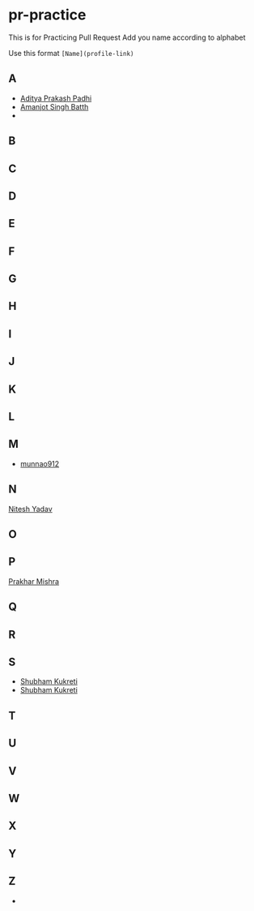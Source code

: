 # pr-practice
This is for Practicing Pull Request 
Add you name according to alphabet

Use this format 
`[Name](profile-link)`

## A
- [Aditya Prakash Padhi](https://github.com/watashi-wa-aditya)
- [Amanjot Singh Batth](https://github.com/ajbatth)
- 

## B

## C

## D

## E

## F

## G

## H

## I

## J

## K

## L

## M
- [munnao912](https://github.com/munna0912)
## N
[Nitesh Yadav](https://github.com/Nitesh2905)

## O

## P
[Prakhar Mishra](https://github.com/prakhar3062)

## Q

## R

## S
- [Shubham Kukreti](https://github.com/KukretiShubham)
- [Shubham Kukreti](https://github.com/KukretiShubham)

## T

## U

## V

## W

## X

## Y

## Z
-
